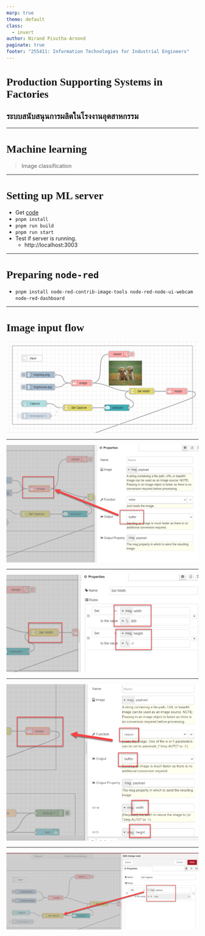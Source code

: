 ```yaml
---
marp: true
theme: default
class:
  - invert
author: Nirand Pisutha-Arnond
paginate: true
footer: "255411: Information Technologies for Industrial Engineers"
---
```


<style>
@import url('https://fonts.googleapis.com/css2?family=Prompt:ital,wght@0,100;0,300;0,400;0,700;1,100;1,300;1,400;1,700&display=swap');

    :root {
    font-family: Prompt;
    --hl-color: #D57E7E;
}
h1 {
  font-family: Prompt
}
</style>

# Production Supporting Systems in Factories

## ระบบสนับสนุนการผลิตในโรงงานอุตสาหกรรม

---

# Machine learning

> Image classification

---

# Setting up ML server

- Get [code](https://github.com/prodsup-67/ml-express)
- `pnpm install`
- `pnpm run build`
- `pnpm run start`
- Test if server is running.
  - http://localhost:3003

---

# Preparing `node-red`

- `pnpm install node-red-contrib-image-tools node-red-node-ui-webcam node-red-dashboard`

---

# Image input flow

![width:1000](./img/input_flow.png)

---

![width:900](./img/input_node_image.png)

---

![width:900](./img/input_node_set_width.png)

---

![width:700](./img/input_node_resize.png)

---

![width:1100](./img/input_node_set_capture.png)

